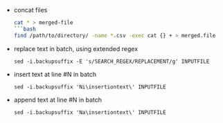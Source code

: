 <!-- Required extensions: pymdownx.betterem, pymdownx.tilde, pymdownx.emoji, pymdownx.tasklist, pymdownx.superfences -->
<!---->
- concat files
	```bash
	cat * > merged-file
	```bash
	find /path/to/directory/ -name *.csv -exec cat {} + > merged.file
	```
- replace text in batch, using extended regex
	```
	sed -i.backupsuffix -E 's/SEARCH_REGEX/REPLACEMENT/g' INPUTFILE
	```
- insert text at line #N in batch
	```
	sed -i.backupsuffix 'Ni\insertiontext\' INPUTFILE
	```
- append text at line #N in batch
	```
	sed -i.backupsuffix 'Na\insertiontext\' INPUTFILE
	```
<!---->
